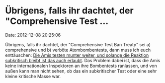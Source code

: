 Übrigens, falls ihr dachtet, der \"Comprehensive Test \...
==========================================================

Date: 2012-12-08 20:25:06

Übrigens, falls ihr dachtet, der \"Comprehensive Test Ban Treaty\" sei
a) comprehensive und b) verböte Atombombentests, dann muss ich euch
enttäuschen: [Die Amis testen munter weiter, und solange die Reaktion
subkritisch bleibt ist das auch
erlaubt](http://www.globalresearch.ca/subcritical-underground-us-nuclear-bomb-explosion-test/5314635).
Das Problem dabei ist, dass die Amis keine internationalen Inspektoren
an ihre Bombentests ranlassen, und von außen kann man nicht sehen, ob
das ein subkritischer Test oder eine sehr kleine kritische Masse war.
